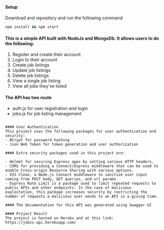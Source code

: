 #### Setup
Download and repository and run the following command

```bash
npm install && npm start
```

#### This is a simple API built with NodeJs and MongoDb. It allows users to do the following:

1. Register and create their account
2. Login to their account
3. Create job listings
4. Update job listings
5. Delete job listings
6. View a single job listing
7. View all jobs they've listed

#### The API has two route

- auth.js for user registration and login
- jobs.js for job listing management
```

#### User Authentication
This project uses the following packages for user authentication and security:
- BCrypt for password hashing
- Json Web Token for token generation and user authorization

#### Extra security packages used in this project are:

- Helmet for securing Express apps by setting various HTTP headers.
- CORS for providing a Connect/Express middleware that can be used to enable Cross-origin Resource Sharing with various options.
- XSS Clean, a Node.js Connect middleware to sanitize user input coming from POST body, GET queries, and url params.
- Express Rate Limit is a package used to limit repeated requests to public APIs and other endpoints. In the case of malicious exploitation, this package increases security by restricting the number of requests a malicious user sends to an API in a giving time.

#### The documentation for this API was generated using Swagger UI

#### Project Result
The project is hosted on Heroku and at this link: 
https://jobzz-api.herokuapp.com/
